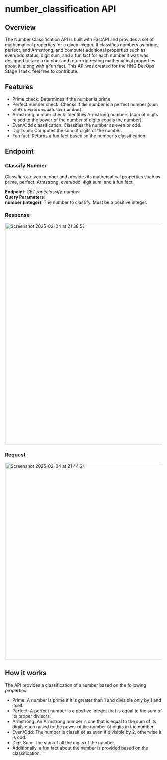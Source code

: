 # number_classification API
## Overview
The Number Classification API is built with FastAPI and provides a set of mathematical properties for a given integer. It classifies numbers as prime, perfect, and Armstrong, and computes additional properties such as even/odd status, digit sum, and a fun fact for each number.it was was designed to take a number and returm intresting mathematical properties about it, along with a fun fact.
This API was created for the HNG DevOps Stage 1 task. feel free to contribute.
## Features
- Prime check: Determines if the number is prime.
- Perfect number check: Checks if the number is a perfect number (sum of its divisors equals the number).
- Armstrong number check: Identifies Armstrong numbers (sum of digits raised to the power of the number of digits equals the number).
- Even/Odd classification: Classifies the number as even or odd.
- Digit sum: Computes the sum of digits of the number.
- Fun fact: Returns a fun fact based on the number's classification.
## Endpoint
### Classify Number
Classifies a given number and provides its mathematical properties such as prime, perfect, Armstrong, even/odd, digit sum, and a fun fact.

**Endpoint**: _GET /api/classify-number_ <br>
**Query Parameters**: <br>
**number (integer)**: The number to classify. Must be a positive integer.

### Response
<img width="712" alt="Screenshot 2025-02-04 at 21 38 52" src="https://github.com/user-attachments/assets/e2fad011-8574-4f27-9a94-f5be873f51f5" />

### Request
<img width="634" alt="Screenshot 2025-02-04 at 21 44 24" src="https://github.com/user-attachments/assets/cc033977-82c9-4c29-b2f1-dc5ab493cc47" />

## How it works
The API provides a classification of a number based on the following properties:

- Prime: A number is prime if it is greater than 1 and divisible only by 1 and itself.
- Perfect: A perfect number is a positive integer that is equal to the sum of its proper divisors.
- Armstrong: An Armstrong number is one that is equal to the sum of its digits each raised to the power of the number of digits in the number.
- Even/Odd: The number is classified as even if divisible by 2, otherwise it is odd.
- Digit Sum: The sum of all the digits of the number.
- Additionally, a fun fact about the number is provided based on the classification.
